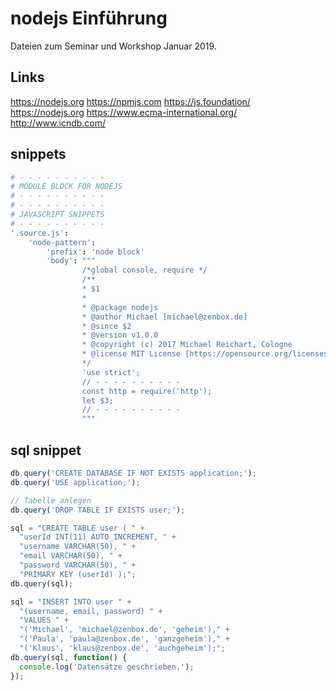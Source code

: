 # nodejs Einführung

Dateien zum Seminar und Workshop Januar 2019.

## Links

https://nodejs.org
https://npmjs.com
https://js.foundation/
https://nodejs.org
https://www.ecma-international.org/
http://www.icndb.com/



## snippets
```coffeescript
# - - - - - - - - - -
# MODULE BLOCK FOR NODEJS
# - - - - - - - - - -
# - - - - - - - - - -
# JAVASCRIPT SNIPPETS
# - - - - - - - - - -
'.source.js':
    'node-pattern':
        'prefix': 'node block'
        'body': """
                /*global console, require */
                /**
                * $1
                *
                * @package nodejs
                * @author Michael [michael@zenbox.de]
                * @since $2
                * @version v1.0.0
                * @copyright (c) 2017 Michael Reichart, Cologne
                * @license MIT License [https://opensource.org/licenses/MIT]
                */
                'use strict';
                // - - - - - - - - - -
                const http = require('http');
                let $3;
                // - - - - - - - - - -
                """
```


## sql snippet

```javascript
db.query('CREATE DATABASE IF NOT EXISTS application;');
db.query('USE application;');

// Tabelle anlegen
db.query('DROP TABLE IF EXISTS user;');

sql = "CREATE TABLE user ( " +
  "userId INT(11) AUTO_INCREMENT, " +
  "username VARCHAR(50), " +
  "email VARCHAR(50), " +
  "password VARCHAR(50), " +
  "PRIMARY KEY (userId) );";
db.query(sql);

sql = "INSERT INTO user " +
  "(username, email, password) " +
  "VALUES " +
  "('Michael', 'michael@zenbox.de', 'geheim')," +
  "('Paula', 'paula@zenbox.de', 'ganzgeheim')," +
  "('Klaus', 'klaus@zenbox.de', 'auchgeheim');";
db.query(sql, function() {
  console.log('Datensätze geschrieben.');
});
```
